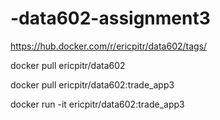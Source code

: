# -data602-assignment3


https://hub.docker.com/r/ericpitr/data602/tags/

docker pull ericpitr/data602

docker pull ericpitr/data602:trade_app3

docker run -it ericpitr/data602:trade_app3

